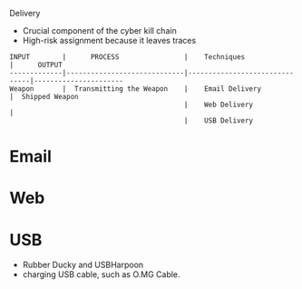 

Delivery
- Crucial component of the cyber kill chain 
- High-risk assignment because it leaves traces

```
INPUT        |      PROCESS                |    Techniques                 |      OUTPUT
-------------|-----------------------------|-------------------------------|----------------------
Weapon       |  Transmitting the Weapon    |    Email Delivery             |  Shipped Weapon
                                           |    Web Delivery               |   
                                           |    USB Delivery
```                                               


# Email

# Web

# USB
- Rubber Ducky and USBHarpoon
- charging USB cable, such as O.MG Cable.